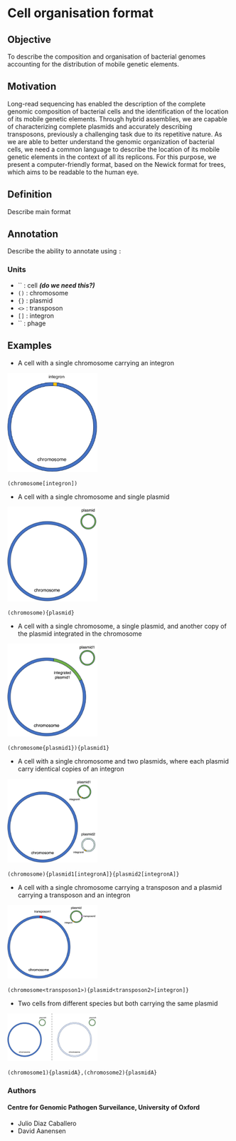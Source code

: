 # Cell organisation format

## Objective
To describe the composition and organisation of bacterial genomes accounting for the distribution of mobile genetic elements.

## Motivation
Long-read sequencing has enabled the description of the complete genomic composition of bacterial cells and the identification of the location of its mobile genetic elements. Through hybrid assemblies, we are capable of characterizing complete plasmids and accurately describing transposons, previously a challenging task due to its repetitive nature. As we are able to better understand the genomic organization of bacterial cells, we need a common language to describe the location of its mobile genetic elements in the context of all its replicons. For this purpose, we present a computer-friendly format, based on the Newick format for trees, which aims to be readable to the human eye.

## Definition

Describe main format

## Annotation

Describe the ability to annotate using `:`

### Units

* `` : cell ***(do we need this?)***
* `()` : chromosome
* `{}` : plasmid
* `<>` : transposon
* `[]` : integron
* `` : phage

## Examples

* A cell with a single chromosome carrying an integron

<img src="img/sample-1.pdf" alt="drawing" width="40%"/>

```
(chromosome[integron])
```

* A cell with a single chromosome and single plasmid

<img src="img/sample-2.png" alt="drawing" width="40%"/>

```
(chromosome){plasmid}
```

* A cell with a single chromosome, a single plasmid, and another copy of the plasmid integrated in the chromosome

<img src="img/sample-3.png" alt="drawing" width="40%"/>

```
(chromosome{plasmid1}){plasmid1}
```

* A cell with a single chromosome and two plasmids, where each plasmid carry identical copies of an integron

<img src="img/sample-4.png" alt="drawing" width="40%"/>

```
(chromosome){plasmid1[integronA]}{plasmid2[integronA]}
```

* A cell with a single chromosome carrying a transposon and a plasmid carrying a transposon and an integron

<img src="img/sample-5.png" alt="drawing" width="40%"/>

```
(chromosome<transposon1>){plasmid<transposon2>[integron]}
```

* Two cells from different species but both carrying the same plasmid

<img src="img/sample-6.png" alt="drawing" width="40%"/>

```
(chromosome1){plasmidA},(chromosome2){plasmidA}
```

### Authors

#### Centre for Genomic Pathogen Surveilance, University of Oxford
* Julio Diaz Caballero
* David Aanensen